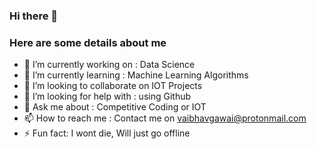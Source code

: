 ### Hi there 👋

<!--
**vaibhav-gawai/vaibhav-gawai** is a ✨ _special_ ✨ repository because its `README.md` (this file) appears on your GitHub profile.
-->

### Here are some details about me 

- 🔭 I’m currently working on : Data Science
- 🌱 I’m currently learning : Machine Learning Algorithms
- 👯 I’m looking to collaborate on IOT Projects
- 🤔 I’m looking for help with : using Github
- 💬 Ask me about : Competitive Coding or IOT
- 📫 How to reach me : Contact me on vaibhavgawai@protonmail.com
- ⚡ Fun fact: I wont die, Will just go offline
<!-- - 😄 Pronouns: ...-->


